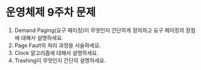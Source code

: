 # 운영체제 9주차 문제

1. Demand Paging(요구 페이징)이 무엇인지 간단하게 정의하고 요구 페이징의 장점에 대해서 설명하세요.
2. Page Fault의 처리 과정을 서술하세요.
3. Clock 알고리즘에 대해서 설명하세요.
4. Trashing이 무엇인지 간단히 설명하세요.
